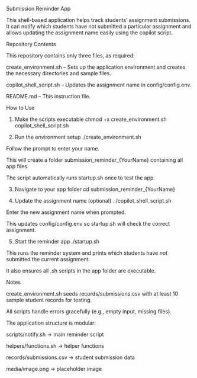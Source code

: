 Submission Reminder App

This shell-based application helps track students’ assignment submissions. It can notify which students have not submitted a particular assignment and allows updating the assignment name easily using the copilot script.

Repository Contents

This repository contains only three files, as required:

create_environment.sh – Sets up the application environment and creates the necessary directories and sample files.

copilot_shell_script.sh – Updates the assignment name in config/config.env.

README.md – This instruction file.

How to Use
1. Make the scripts executable
chmod +x create_environment.sh copilot_shell_script.sh

2. Run the environment setup
./create_environment.sh


Follow the prompt to enter your name.

This will create a folder submission_reminder_{YourName} containing all app files.

The script automatically runs startup.sh once to test the app.

3. Navigate to your app folder
cd submission_reminder_{YourName}

4. Update the assignment name (optional)
../copilot_shell_script.sh


Enter the new assignment name when prompted.

This updates config/config.env so startup.sh will check the correct assignment.

5. Start the reminder app
./startup.sh


This runs the reminder system and prints which students have not submitted the current assignment.

It also ensures all .sh scripts in the app folder are executable.

Notes

create_environment.sh seeds records/submissions.csv with at least 10 sample student records for testing.

All scripts handle errors gracefully (e.g., empty input, missing files).

The application structure is modular:

scripts/notify.sh → main reminder script

helpers/functions.sh → helper functions

records/submissions.csv → student submission data

media/image.png → placeholder image



